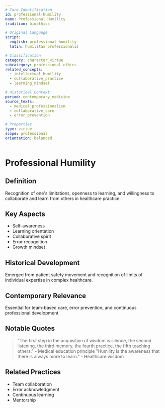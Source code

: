 ```yaml
---
# Core Identification
id: professional-humility
name: Professional Humility
tradition: bioethics

# Original Language
script:
  english: professional humility
  latin: humilitas professionalis

# Classification
category: character_virtue
subcategory: professional_ethics
related_concepts:
  - intellectual_humility
  - collaborative_practice
  - learning_mindset

# Historical Context
period: contemporary_medicine
source_texts:
  - medical_professionalism
  - collaborative_care
  - error_prevention

# Properties
type: virtue
scope: professional
orientation: balanced
---
```


# Professional Humility

## Definition
Recognition of one's limitations, openness to learning, and willingness to collaborate and learn from others in healthcare practice.

## Key Aspects
- Self-awareness
- Learning orientation
- Collaborative spirit
- Error recognition
- Growth mindset

## Historical Development
Emerged from patient safety movement and recognition of limits of individual expertise in complex healthcare.

## Contemporary Relevance
Essential for team-based care, error prevention, and continuous professional development.

## Notable Quotes
> "The first step in the acquisition of wisdom is silence, the second listening, the third memory, the fourth practice, the fifth teaching others." - Medical education principle
> "Humility is the awareness that there is always more to learn." - Healthcare wisdom

## Related Practices
- Team collaboration
- Error acknowledgment
- Continuous learning
- Mentorship